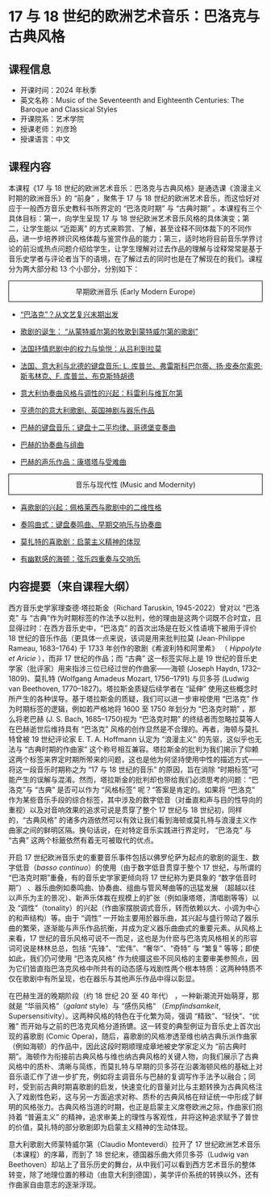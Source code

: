 # 17 与 18 世纪的欧洲艺术音乐：巴洛克与古典风格

## 课程信息

- 开课时间：2024 年秋季
- 英文名称：Music of the Seventeenth and Eighteenth Centuries: The Baroque and Classical Styles
- 开课院系：艺术学院
- 授课老师：刘彦玲
- 授课语言：中文

## 课程内容

本课程《17 与 18 世纪的欧洲艺术音乐：巴洛克与古典风格》是通选课《浪漫主义时期的欧洲音乐》的 “前身” ，聚焦于 17 与 18 世纪的欧洲艺术音乐，⽽这恰好对应于⼀般西⽅音乐史教科书所界定的 “巴洛克时期” 与 “古典时期” 。本课程有三个具体目标：第⼀，向学⽣呈现 17 与 18 世纪欧洲艺术音乐风格的具体演变；第⼆，让学⽣能以 “近距离” 的⽅式来聆赏、了解，甚⾄诠释不同体裁下的不同作品，进⼀步培养辨识风格体裁与鉴赏作品的能⼒；第三，适时地将目前音乐学界讨论的前沿或热点问题介绍给学⽣，让学⽣理解对过去作品的理解与诠释常常是基于音乐史学者与评论者当下的语境，在了解过去的同时也是在了解现在的我们。课程分为两大部分和 13 个小部分，分别如下：

<div style="border: 1px solid black; padding: 10px; text-align: center;">
    早期欧洲音乐 (Early Modern Europe)
</div>

- [“巴洛克”？从⽂艺复兴末期出发](end-renaissance-concept-baroque)

- [歌剧的诞⽣： “从蒙特威尔第的牧歌到蒙特威尔第的歌剧”](monteverdi-madrigals-operas)

- [法国抒情悲剧中的权⼒与愉悦：从吕利到拉莫](spectacle-power-pleasure)

- [法国、意⼤利与北德的键盘音乐: L. 库普兰、弗雷斯科巴尔蒂、扬·皮泰尔索恩·斯韦林克、F. 库普兰、布克斯特胡德](baroque-keyboard-tradition)

- [意⼤利协奏曲风格与调性的兴起：科雷利与维瓦尔第](italian-concerto-style)

- [亨德尔的意⼤利歌剧、英国神剧与器乐作品](handel)

- [巴赫的键盘音乐：键盘十二平均律、哥德堡变奏曲](introduction-bach)

- [巴赫的协奏曲与组曲](bach-dance-suite-concertos)

- [巴赫的声乐作品：康塔塔与受难曲](bach-cantatas-passions)

<div style="border: 1px solid black; padding: 10px; text-align: center;">
      音乐与现代性 (Music and Modernity)
</div>

- [喜歌剧的兴起：佩格莱西与歌剧中的⼆维性格](early-classical-styles)

- [奏鸣曲式：键盘奏鸣曲、早期交响乐与协奏曲](emergence-comic-operas)

- [莫扎特的喜歌剧：启蒙主义精神的体现](enlightenment-mozart-operas)

- [有幽默感的海顿：弦乐四重奏与交响乐](haydn)

## 内容提要（来自课程大纲）

西⽅音乐史学家理查德·塔拉斯⾦（Richard Taruskin, 1945-2022）曾对以 “巴洛克” 与 “古典”作为时期标签的作法予以批判，他的理由是这两个词既不合时宜，且显得过时：在西⽅音乐史中，“巴洛克” 的首次出场是在贬义性语境下被用于评价 18 世纪的音乐作品（更具体⼀点来说，该词是用来批判拉莫 (Jean-Philippe Rameau, 1683–1764) 于 1733 年创作的歌剧《希波利特和阿里希》 （ *Hippolyte et Aricie* ），⽽非 17 世纪的作品；⽽ “古典” 这⼀标签实际上是 19 世纪的音乐史学家（批评家）用来指涉三位已经过世的作曲家——海顿 (Joseph Haydn, 1732–1809)、莫扎特 (Wolfgang Amadeus Mozart, 1756–1791) 与贝多芬 (Ludwig van Beethoven, 1770–1827)。塔拉斯⾦质疑后续学者在 “延伸” 使用这些概念时所产⽣的各种误导。基于塔拉斯⾦的质疑，我们可以进⼀步审视使用 “巴洛克” 作为时期标签的逻辑，例如若严格地将 1600 ⾄ 1750 年划分为 “巴洛克时期” ，那么将老巴赫 (J. S. Bach, 1685–1750)视为 “巴洛克时期” 的终结者⽽忽略拉莫等⼈在巴赫逝世后维持具有 “巴洛克” 风格的创作显然是不合理的。再者，海顿与莫扎特曾被 19 世纪评论家 E. T. A. Hoffmann 认定为 “浪漫主义” 的先驱，这似乎也⽆法与 “古典时期的作曲家” 这个称号相互兼容。塔拉斯⾦的批判为我们揭示了仰赖这两个标签来界定时期所带来的问题，这也是他为何坚持使用中性的描述⽅式——将这⼀段音乐时期称之为 “17 与 18 世纪的音乐” 的原因，旨在消除 “时期标签”可能产⽣的误解与混淆。然⽽，塔拉斯⾦的批判却也带给我们必须思考的问题：“巴洛克”与 “古典” 是否可以作为 “风格标签” 呢？“答案是肯定的。如果将 “巴洛克” 作为某些音乐⼿段的综合标签，其中涉及的数字低音（对垂直和声与目的性导向的重视）以及对音响效果的追求可说是贯穿了整个 17 世纪与 18 世纪初，同样的，“古典风格” 的诸多内涵依然可以有效让我们看到海顿或莫扎特与浪漫主义作曲家之间的鲜明区隔。换句话说，在对特定音乐实践进⾏界定时， “巴洛克” 与 “古典” 这两个标籤依然有着⽆可被取代的优点。

开启 17 世纪欧洲音乐史的重要音乐事件包括以佛罗伦萨为起点的歌剧的诞⽣、数字低音（*basso continuo*）的使用（由于数字低音贯穿于整个 17 世纪，与所谓的 “巴洛克时期”重叠，有的音乐史学家更倾向将 17 世纪称为更具象的 “数字低音时期”） 、器乐曲例如奏鸣曲、协奏曲、组曲与管风琴曲等的迅猛发展 （超越以往以声乐为主的景况）、新声乐体裁在规模上的扩张（例如康塔塔，清唱剧等等）以及 “调性”（tonality）的兴起（作曲家摆脱调式音乐，转⽽依赖以⼤、小调为中⼼的和声结构）等。由于 “调性” ⼀开始主要用於器乐曲，其兴起与盛⾏带动了器乐曲的繁荣，逐渐能与声乐作品抗衡，并成为定义器乐曲曲式的重要元素。从风格上来看，17 世纪的音乐风格可说不⼀⽽⾜，这也是为什麽与巴洛克风格相关的形容词可说是林林总总，包括 “先锋”、“宏伟”、“奢华”、“奇特” 与 “繁复” 等等；即使如此，我们仍可使用 “巴洛克风格” 作为统摄这些不同风格的主要审美参照点，因为它们皆直指巴洛克风格中所共有的动态感与戏剧性两个根本特质：这两种特质不仅在歌剧中有所呈现，也在器乐与其他声乐作品中得以彰显。

在巴赫⽣涯的晚期阶段（约 18 世纪 20 ⾄ 40 年代） ，⼀种新潮流开始萌芽，那就是 “华丽风格”（*galant* style）与 “感伤风格” （*Empfindsamkeit*, Supersensitivity）。这两种风格的特⾊在于化繁为简，强调 “精致”、“轻快”、“优雅” ⽽开始与之前的巴洛克风格分道扬镳。这⼀转变的典型例证为音乐史上首次出现的喜歌剧 (Comic Opera)，随后，喜歌剧的风格渗透⾄维也纳古典乐派作曲家（例如海顿）的作品中，因此这段时期顺理成章地被史学家定义为 “前古典时期”。海顿作为衔接前古典风格与维也纳古典风格的关键⼈物，向我们展示了古典风格中的质朴、清晰与简练，⽽莫扎特与早期的贝多芬在沿袭海顿风格的基础上对音乐语汇作了进⼀步扩充，例如将主调音乐与巴赫的复调写作⼿法予以融合；同时，受到前古典时期喜歌剧的启发，快速变化的音量对比与主题转换为古典风格注⼊了戏剧性⾊彩，这与另⼀⽅面追求对称、质朴的古典风格在辩证统⼀中形成了鲜明的风格张⼒。古典风格当道的时期，也正是启蒙主义席卷欧洲之际，作曲家们抱持着 “普遍主义” 的精神，追求审美上的理性与客观性，并将这种追求赋予了普世的价值，莫扎特的部分歌剧即为启蒙主义精神的⽣动体现。

意⼤利歌剧⼤师蒙特威尔第（Claudio Monteverdi）拉开了 17 世纪欧洲艺术音乐（本课程）的序幕，⽽到了 18 世纪末，德国器乐曲⼤师贝多芬（Ludwig van Beethoven）却站上了音乐历史的舞台，从中我们可以看到西⽅艺术音乐的整体转变，除了地理位置的移动（由意⼤利到德国），美学评价系统的转换以外，还有作曲家自由意志的逐渐浮现。